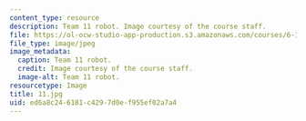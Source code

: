 ```yaml
---
content_type: resource
description: Team 11 robot. Image courtesy of the course staff.
file: https://ol-ocw-studio-app-production.s3.amazonaws.com/courses/6-186-mobile-autonomous-systems-laboratory-january-iap-2005/ed6a8c246181c4297d0ef955ef02a7a4_11.jpg
file_type: image/jpeg
image_metadata:
  caption: Team 11 robot.
  credit: Image courtesy of the course staff.
  image-alt: Team 11 robot.
resourcetype: Image
title: 11.jpg
uid: ed6a8c24-6181-c429-7d0e-f955ef02a7a4
---
```

